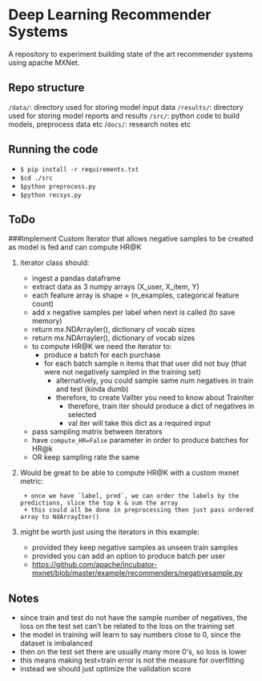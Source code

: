 # Deep Learning Recommender Systems

A repository to experiment building state of the art recommender systems using apache MXNet.

## Repo structure

`/data/`: directory used for storing model input data
`/results/`: directory used for storing model reports and results
`/src/`: python code to build models, preprocess data etc
/`docs/`: research notes etc

## Running the code

- `$ pip install -r requirements.txt`
- `$cd ./src `
- `$python preprocess.py`
- `$python recsys.py`

## ToDo

###Implement Custom  Iterator that allows negative samples to be created as model is fed and can compute HR@K

1. iterator class should:
    + ingest a pandas dataframe
    + extract data as 3 numpy arrays (X_user, X_item, Y)
    + each feature array is shape = (n_examples, categorical feature count)
    + add x negative samples per label when next is called (to save memory)
    + return mx.NDArrayIer(), dictionary of vocab sizes
    + return mx.NDArrayIer(), dictionary of vocab sizes
    + to compute  HR@K we need the iterator to:
        + produce a batch for each purchase
        + for each batch sample n items that that user did not buy (that were not negatively sampled in the training set)
            + alternatively, you could sample same num negatives in train and test (kinda dumb)
            + therefore, to create ValIter you need to know about TrainIter
                + therefore, train iter should produce a dict of negatives in selected
                + val iter will take this dict as a required input
    + pass sampling matrix between iterators
    + have `compute_HR=False` parameter in order to produce batches for HR@k
    + OR keep sampling rate the same
    
2. Would be great to be able to compute HR@K with a custom mxnet metric:

        + once we have `label, pred`, we can order the labels by the predictions, slice the top k & sum the array
        + this could all be done in preprocessing then just pass ordered array to NdArrayIter()

3. might be worth just using the iterators in this example:
    + provided they keep negative samples as unseen train samples
    + provided you can add an option to produce batch per user
    + https://github.com/apache/incubator-mxnet/blob/master/example/recommenders/negativesample.py

## Notes

- since train and test do not have the sample number of negatives, the loss on the test set can't be related to the loss on the training set
- the model in training will learn to say numbers close to 0, since the dataset is imbalanced
- then on the test set there are usually many more 0's, so loss is lower
- this means making test=train error is not the measure for overfitting
- instead we should just optimize the validation score